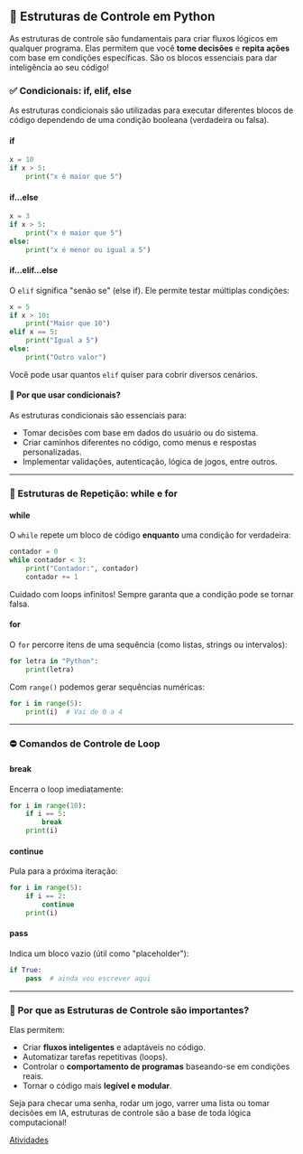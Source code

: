 ## 🔁 Estruturas de Controle em Python

As estruturas de controle são fundamentais para criar fluxos lógicos em qualquer programa. Elas permitem que você **tome decisões** e **repita ações** com base em condições específicas. São os blocos essenciais para dar inteligência ao seu código!

### ✅ Condicionais: if, elif, else

As estruturas condicionais são utilizadas para executar diferentes blocos de código dependendo de uma condição booleana (verdadeira ou falsa).

#### if

```python
x = 10
if x > 5:
    print("x é maior que 5")
```

#### if...else

```python
x = 3
if x > 5:
    print("x é maior que 5")
else:
    print("x é menor ou igual a 5")
```

#### if...elif...else

O `elif` significa "senão se" (else if). Ele permite testar múltiplas condições:

```python
x = 5
if x > 10:
    print("Maior que 10")
elif x == 5:
    print("Igual a 5")
else:
    print("Outro valor")
```

Você pode usar quantos `elif` quiser para cobrir diversos cenários.

#### 🌟 Por que usar condicionais?

As estruturas condicionais são essenciais para:
- Tomar decisões com base em dados do usuário ou do sistema.
- Criar caminhos diferentes no código, como menus e respostas personalizadas.
- Implementar validações, autenticação, lógica de jogos, entre outros.

---

### 🔁 Estruturas de Repetição: while e for

#### while

O `while` repete um bloco de código **enquanto** uma condição for verdadeira:

```python
contador = 0
while contador < 3:
    print("Contador:", contador)
    contador += 1
```

Cuidado com loops infinitos! Sempre garanta que a condição pode se tornar falsa.

#### for

O `for` percorre itens de uma sequência (como listas, strings ou intervalos):

```python
for letra in "Python":
    print(letra)
```

Com `range()` podemos gerar sequências numéricas:

```python
for i in range(5):
    print(i)  # Vai de 0 a 4
```

---

### ⛔ Comandos de Controle de Loop

#### break
Encerra o loop imediatamente:
```python
for i in range(10):
    if i == 5:
        break
    print(i)
```

#### continue
Pula para a próxima iteração:
```python
for i in range(5):
    if i == 2:
        continue
    print(i)
```

#### pass
Indica um bloco vazio (útil como "placeholder"):
```python
if True:
    pass  # ainda vou escrever aqui
```

---

### 🧠 Por que as Estruturas de Controle são importantes?

Elas permitem:
- Criar **fluxos inteligentes** e adaptáveis no código.
- Automatizar tarefas repetitivas (loops).
- Controlar o **comportamento de programas** baseando-se em condições reais.
- Tornar o código mais **legível e modular**.

Seja para checar uma senha, rodar um jogo, varrer uma lista ou tomar decisões em IA, estruturas de controle são a base de toda lógica computacional!

[Atividades](estrutura_of_controle.py)